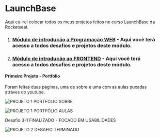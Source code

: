 # LaunchBase
Aqui eu irei colocar todos os meus projetos feitos no curso LaunchBase da Rocketseat.

1. ### [Módulo de introdução a Programação WEB](https://github.com/odaviribeiro/launchbase/tree/master/MODULO%20DE%20INTRODUCAO%20A%20PROGRAMACAO%20WEB) - Aqui você terá acesso a todos desafios e projetos deste módulo.

2. ### [Módulo de introdução ao FRONTEND](https://github.com/odaviribeiro/launchbase/tree/master/MODULO%20DE%20INTRODUCAO%20AO%20FRONTEND) - Aqui você terá acesso a todos desafios e projetos deste módulo.

#### Primeiro Projeto - Portfólio
Foram feitas duas páginas, uma de sobre e uma com as aulas puxadas atráves do youtube.

![PROJETO 1 PORTFÓLIO SOBRE](https://cdn.discordapp.com/attachments/610676881422942221/683125889130561552/C__Users_DAVI_Desktop_dev_LAUNCHBASE_MODULO20DE20INTRODUCAO20AO20FRONTEND_index.htmlLaptop_with_HiDP.png)

![PROJETO 1 PORTFÓLIO AULAS](https://cdn.discordapp.com/attachments/610676881422942221/683126814343954461/C__Users_DAVI_Desktop_dev_LAUNCHBASE_MODULO20DE20INTRODUCAO20AO20FRONTEND_classes.htmlLaptop_with_Hi.png)

Desafio 3-1 FINALIZADO - FOCADO EM USABILIDADES

![PROJETO 2 DESAFIO TERMINADO](https://cdn.discordapp.com/attachments/682290077971644577/683115307665326080/C__Users_DAVI_Desktop_dev_LAUNCHBASE_MODULO20DE20INTRODUCAO20AO20FRONTEND_desafio3x1.htmlLaptop_with.png)
